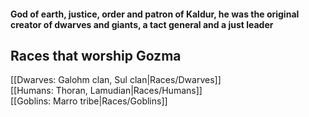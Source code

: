 #### God of earth, justice, order and patron of Kaldur, he was the original creator of dwarves and giants, a tact general and a just leader  

## Races that worship Gozma  
[[Dwarves: Galohm clan, Sul clan|Races/Dwarves]]  
[[Humans: Thoran, Lamudian|Races/Humans]]  
[[Goblins: Marro tribe|Races/Goblins]]
